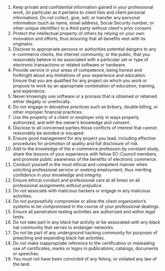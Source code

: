 1.	Keep private and confidential information gained in your professional work, (in particular as it pertains to client lists and client personal information). Do not collect, give, sell, or transfer any personal information (such as name, email address, Social Security number, or other unique identifier) to a third party without client's prior consent.
2.	Protect the intellectual property of others by relying on your own innovation and efforts, thus ensuring that all benefits vest with its originator.
3.	Disclose to appropriate persons or authorities potential dangers to any e-commerce clients, the internet community, or the public, that you reasonably believe to be associated with a particular set or type of electronic transactions or related software or hardware.
4.	Provide service in your areas of competence, being honest and forthright about any limitations of your experience and education. Ensure that you are qualified for any project on which you work or propose to work by an appropriate combination of education, training, and experience.
5.	Never knowingly use software or a process that is obtained or retained either illegally or unethically.
6.	Do not engage in deceptive practices such as bribery, double billing, or other improper financial practices.
7.	Use the property of a client or employer only in ways properly authorized, and with the owner’s knowledge and consent.
8.	Disclose to all concerned parties those conflicts of interest that cannot reasonably be avoided or escaped.
9.	Ensure good management for any project you lead, including effective procedures for promotion of quality and full disclosure of risk.
10.	Add to the knowledge of the e-commerce profession by constant study, share the lessons of your experience with fellow EC-Council members, and promote public awareness of the benefits of electronic commerce.
11.	Conduct yourself in the most ethical and competent manner when soliciting professional service or seeking employment, thus meriting confidence in your knowledge and integrity.
12.	Ensure ethical conduct and professional care at all times on all professional assignments without prejudice.
13.	Do not associate with malicious hackers or engage in any malicious activities.
14.	Do not purposefully compromise or allow the client organization’s systems to be compromised in the course of your professional dealings.
15.	Ensure all penetration testing activities are authorized and within legal limits.
16.	Do not take part in any black hat activity or be associated with any black hat community that serves to endanger networks.
17.	Do not be part of any underground hacking community for purposes of preaching and expanding black hat activities.
18.	Do not make inappropriate reference to the certification or misleading use of certificates, marks or logos in publications, catalogs, documents or speeches.
19.	You must not have been convicted of any felony, or violated any law of the land.
